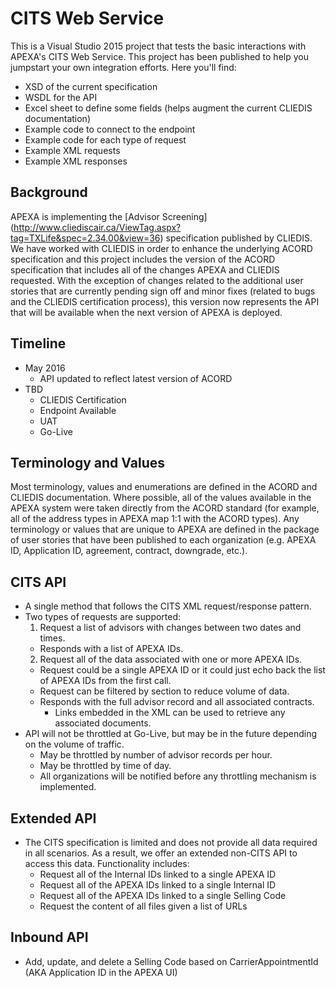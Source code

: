 # CITS Web Service

This is a Visual Studio 2015 project that tests the basic interactions with APEXA's CITS Web Service.  This project has been published to help you jumpstart your own integration efforts.  Here you'll find:

- XSD of the current specification
- WSDL for the API
- Excel sheet to define some fields (helps augment the current CLIEDIS documentation)
- Example code to connect to the endpoint
- Example code for each type of request
- Example XML requests
- Example XML responses

## Background
APEXA is implementing the [Advisor Screening] (http://www.cliediscair.ca/ViewTag.aspx?tag=TXLife&spec=2.34.00&view=36) specification published by CLIEDIS.  We have worked with CLIEDIS in order to enhance the underlying ACORD specification and this project includes the version of the ACORD specification that includes all of the changes APEXA and CLIEDIS requested.  With the exception of changes related to the additional user stories that are currently pending sign off and minor fixes (related to bugs and the CLIEDIS certification process), this version now represents the API that will be available when the next version of APEXA is deployed.

## Timeline
- May 2016
  - API updated to reflect latest version of ACORD
- TBD
  - CLIEDIS Certification
  - Endpoint Available
  - UAT
  - Go-Live

## Terminology and Values
Most terminology, values and enumerations are defined in the ACORD and CLIEDIS documentation.  Where possible, all of the values available in the APEXA system were taken directly from the ACORD standard (for example, all of the address types in APEXA map 1:1 with the ACORD types).  Any terminology or values that are unique to APEXA are defined in the package of user stories that have been published to each organization (e.g. APEXA ID, Application ID, agreement, contract, downgrade, etc.).

## CITS API
- A single method that follows the CITS XML request/response pattern.
- Two types of requests are supported:
  1. Request a list of advisors with changes between two dates and times.
    - Responds with a list of APEXA IDs.
  2. Request all of the data associated with one or more APEXA IDs.
    - Request could be a single APEXA ID or it could just echo back the list of APEXA IDs from the first call.
    - Request can be filtered by section to reduce volume of data.
    - Responds with the full advisor record and all associated contracts.
      - Links embedded in the XML can be used to retrieve any associated documents.
- API will not be throttled at Go-Live, but may be in the future depending on the volume of traffic.
  - May be throttled by number of advisor records per hour.
  - May be throttled by time of day.
  - All organizations will be notified before any throttling mechanism is implemented.

## Extended API
- The CITS specification is limited and does not provide all data required in all scenarios.  As a result, we offer an extended non-CITS API to access this data.  Functionality includes:
  - Request all of the Internal IDs linked to a single APEXA ID
  - Request all of the APEXA IDs linked to a single Internal ID
  - Request all of the APEXA IDs linked to a single Selling Code
  - Request the content of all files given a list of URLs

## Inbound API
- Add, update, and delete a Selling Code based on CarrierAppointmentId (AKA Application ID in the APEXA UI)
